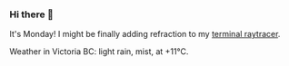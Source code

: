 ### Hi there :wave:

It's Monday! I might be finally adding refraction to my [terminal raytracer](https://github.com/bewuethr/bash-raytracer).

Weather in Victoria BC: light rain, mist, at +11°C.
